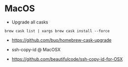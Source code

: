 # MacOS
* Upgrade all casks
```
brew cask list | xargs brew cask install --force
```
 - https://github.com/buo/homebrew-cask-upgrade

* ssh-copy-id @ MacOSX
 - https://github.com/beautifulcode/ssh-copy-id-for-OSX